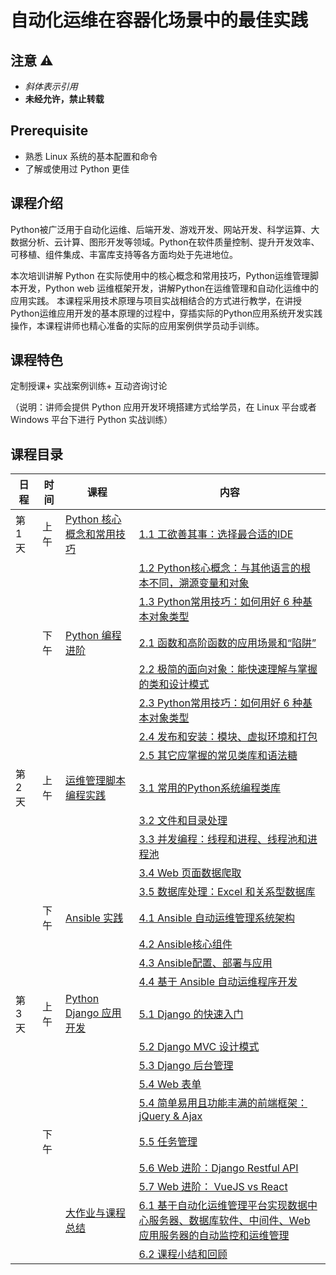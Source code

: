 # 自动化运维在容器化场景中的最佳实践

## 注意 ⚠️

- _斜体表示引用_
- **未经允许，禁止转载**

## Prerequisite

- 熟悉 Linux 系统的基本配置和命令
- 了解或使用过 Python 更佳

## 课程介绍

Python被广泛用于自动化运维、后端开发、游戏开发、网站开发、科学运算、大数据分析、云计算、图形开发等领域。Python在软件质量控制、提升开发效率、可移植、组件集成、丰富库支持等各方面均处于先进地位。

本次培训讲解 Python 在实际使用中的核心概念和常用技巧，Python运维管理脚本开发，Python web 运维框架开发，讲解Python在运维管理和自动化运维中的应用实践。
本课程采用技术原理与项目实战相结合的方式进行教学，在讲授Python运维应用开发的基本原理的过程中，穿插实际的Python应用系统开发实践操作，本课程讲师也精心准备的实际的应用案例供学员动手训练。

## 课程特色

定制授课+ 实战案例训练+ 互动咨询讨论

（说明：讲师会提供 Python 应用开发环境搭建方式给学员，在 Linux 平台或者 Windows 平台下进行 Python 实战训练）

## 课程目录

| 日程    | 时间 | 课程                     | 内容                                                         |
| ----- | -- | ---------------------- | ---------------------------------------------------------- |
| 第 1 天 | 上午 | [Python 核心概念和常用技巧]()   | [1.1 工欲善其事：选择最合适的IDE]()                                    |
|       |    |                        | [1.2 Python核心概念：与其他语言的根本不同，溯源变量和对象]()                      |
|       |    |                        | [1.3 Python常用技巧：如何用好 6 种基本对象类型]()                          |
|       | 下午 | [Python 编程进阶]()        | [2.1 函数和高阶函数的应用场景和“陷阱”]()                                  |
|       |    |                        | [2.2 极简的面向对象：能快速理解与掌握的类和设计模式]()                            |
|       |    |                        | [2.3 Python常用技巧：如何用好 6 种基本对象类型]()                          |
|       |    |                        | [2.4 发布和安装：模块、虚拟环境和打包]()                                   |
|       |    |                        | [2.5 其它应掌握的常见类库和语法糖]()                                     |
| 第 2 天 | 上午 | [运维管理脚本编程实践]()         | [3.1 常用的Python系统编程类库]()                                    |
|       |    |                        | [3.2 文件和目录处理]()                                            |
|       |    |                        | [3.3 并发编程：线程和进程、线程池和进程池]()                                 |
|       |    |                        | [3.4 Web 页面数据爬取]()                                         |
|       |    |                        | [3.5 数据库处理：Excel 和关系型数据库](#22-fabric)                      |
|       | 下午 | [Ansible 实践]()         | [4.1 Ansible 自动运维管理系统架构]()                                 |
|       |    |                        | [4.2 Ansible核心组件]()                                        |
|       |    |                        | [4.3 Ansible配置、部署与应用]()                                    |
|       |    |                        | [4.4 基于 Ansible 自动运维程序开发]()                                |
| 第 3 天 | 上午 | [Python Django 应用开发]() | [5.1 Django 的快速入门]()                                       |
|       |    |                        | [5.2 Django MVC 设计模式]()                                    |
|       |    |                        | [5.3 Django 后台管理]()                                        |
|       |    |                        | [5.4 Web 表单]()                                             |
|       |    |                        | [5.4 简单易用且功能丰满的前端框架：jQuery & Ajax]()                       |
|       | 下午 |                        | [5.5 任务管理]()                                               |
|       |    |                        | [5.6 Web 进阶：Django Restful API]()                          |
|       |    |                        | [5.7 Web 进阶： VueJS vs React]()                             |
|       |    | [大作业与课程总结]()           | [6.1 基于自动化运维管理平台实现数据中心服务器、数据库软件、中间件、Web 应用服务器的自动监控和运维管理]() |
|       |    |                        | [6.2 课程小结和回顾]()                                            |

